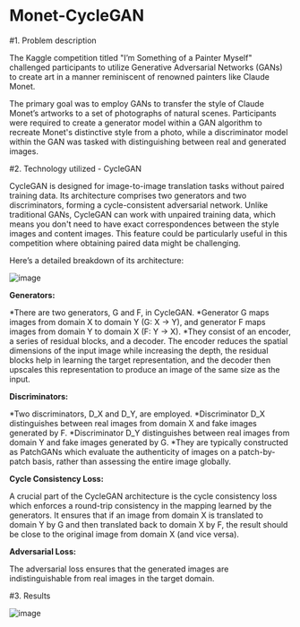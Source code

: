 # Monet-CycleGAN

#1. Problem description

The Kaggle competition titled "I’m Something of a Painter Myself" challenged participants to utilize Generative Adversarial Networks (GANs) to create art in a manner reminiscent of renowned painters like Claude Monet.

The primary goal was to employ GANs to transfer the style of Claude Monet’s artworks to a set of photographs of natural scenes. Participants were required to create a generator model within a GAN algorithm to recreate Monet's distinctive style from a photo, while a discriminator model within the GAN was tasked with distinguishing between real and generated images.


#2. Technology utilized - CycleGAN

CycleGAN is designed for image-to-image translation tasks without paired training data. Its architecture comprises two generators and two discriminators, forming a cycle-consistent adversarial network.
Unlike traditional GANs, CycleGAN can work with unpaired training data, which means you don't need to have exact correspondences between the style images and content images. This feature could be particularly useful in this competition where obtaining paired data might be challenging.

Here’s a detailed breakdown of its architecture:

![image](https://github.com/AlisherAmirbek/Monet-CycleGAN/assets/124807619/4a834866-8313-478a-9268-21293269bdc9)


**Generators:**

*There are two generators, G and F, in CycleGAN.
*Generator G maps images from domain X to domain Y (G: X → Y), and generator F maps images from domain Y to domain X (F: Y → X).
*They consist of an encoder, a series of residual blocks, and a decoder. The encoder reduces the spatial dimensions of the input image while increasing the depth, the residual blocks help in learning the target representation, and the decoder then upscales this representation to produce an image of the same size as the input.


**Discriminators:**

*Two discriminators, D_X and D_Y, are employed.
*Discriminator D_X distinguishes between real images from domain X and fake images generated by F.
*Discriminator D_Y distinguishes between real images from domain Y and fake images generated by G.
*They are typically constructed as PatchGANs which evaluate the authenticity of images on a patch-by-patch basis, rather than assessing the entire image globally.


**Cycle Consistency Loss:**

A crucial part of the CycleGAN architecture is the cycle consistency loss which enforces a round-trip consistency in the mapping learned by the generators.
It ensures that if an image from domain X is translated to domain Y by G and then translated back to domain X by F, the result should be close to the original image from domain X (and vice versa).


**Adversarial Loss:**

The adversarial loss ensures that the generated images are indistinguishable from real images in the target domain.


#3. Results

![image](https://github.com/AlisherAmirbek/Monet-CycleGAN/assets/124807619/5f17e296-0252-4361-a460-768c44d837fc)
